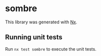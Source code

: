 # sombre

This library was generated with [Nx](https://nx.dev).

## Running unit tests

Run `nx test sombre` to execute the unit tests.
